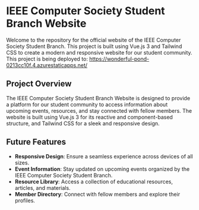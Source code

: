 # IEEE Computer Society Student Branch Website 

Welcome to the repository for the official website of the IEEE Computer Society Student Branch. This project is built using Vue.js 3 and Tailwind CSS to create a modern and responsive website for our student community. This project is being deployed to: https://wonderful-pond-0213cc10f.4.azurestaticapps.net/

## Project Overview

The IEEE Computer Society Student Branch Website is designed to provide a platform for our student community to access information about upcoming events, resources, and stay connected with fellow members. The website is built using Vue.js 3 for its reactive and component-based structure, and Tailwind CSS for a sleek and responsive design.

## Future Features

- **Responsive Design**: Ensure a seamless experience across devices of all sizes.
- **Event Information**: Stay updated on upcoming events organized by the IEEE Computer Society Student Branch.
- **Resource Library**: Access a collection of educational resources, articles, and materials.
- **Member Directory**: Connect with fellow members and explore their profiles.
